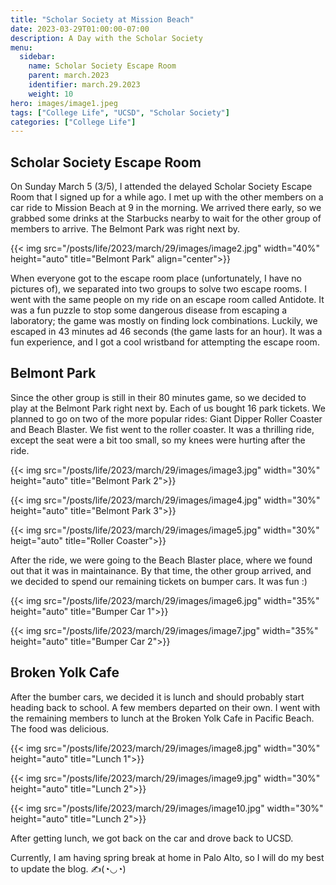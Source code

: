 ```yaml
---
title: "Scholar Society at Mission Beach"
date: 2023-03-29T01:00:00-07:00
description: A Day with the Scholar Society
menu:
  sidebar:
    name: Scholar Society Escape Room
    parent: march.2023
    identifier: march.29.2023
    weight: 10
hero: images/image1.jpeg
tags: ["College Life", "UCSD", "Scholar Society"]
categories: ["College Life"]
---
```


## Scholar Society Escape Room

On Sunday March 5 (3/5), I attended the delayed Scholar Society Escape Room that I signed up for a while ago. I met up with the other members on a car ride to Mission Beach at 9 in the morning. We arrived there early, so we grabbed some drinks at the Starbucks nearby to wait for the other group of members to arrive. The Belmont Park was right next by. 

{{< img src="/posts/life/2023/march/29/images/image2.jpg" width="40%" height="auto"  title="Belmont Park" align="center">}}

When everyone got to the escape room place (unfortunately, I have no pictures of), we separated into two groups to solve two escape rooms. I went with the same people on my ride on an escape room called Antidote. It was a fun puzzle to stop some dangerous disease from escaping a laboratory; the game was mostly on finding lock combinations. Luckily, we escaped in 43 minutes ad 46 seconds (the game lasts for an hour). It was a fun experience, and I got a cool wristband for attempting the escape room.

## Belmont Park

Since the other group is still in their 80 minutes game, so we decided to play at the Belmont Park right next by. Each of us bought 16 park tickets. We planned to go on two of the more popular rides: Giant Dipper Roller Coaster and Beach Blaster. We fist went to the roller coaster. It was a thrilling ride, except the seat were a bit too small, so my knees were hurting after the ride.

{{< img src="/posts/life/2023/march/29/images/image3.jpg" width="30%" height="auto" title="Belmont Park 2">}}

{{< img src="/posts/life/2023/march/29/images/image4.jpg" width="30%" height="auto" title="Belmont Park 3">}}

{{< img src="/posts/life/2023/march/29/images/image5.jpg" width="30%" heigt="auto"  title="Roller Coaster">}}

After the ride, we were going to the Beach Blaster place, where we found out that it was in maintainance. By that time, the other group arrived, and we decided to spend our remaining tickets on bumper cars. It was fun :)

{{< img src="/posts/life/2023/march/29/images/image6.jpg" width="35%" height="auto" title="Bumper Car 1">}}

{{< img src="/posts/life/2023/march/29/images/image7.jpg" width="35%" height="auto" title="Bumper Car 2">}}

## Broken Yolk Cafe

After the bumber cars, we decided it is lunch and should probably start heading back to school. A few members departed on their own. I went with the remaining members to lunch at the Broken Yolk Cafe in Pacific Beach. The food was delicious.

{{< img src="/posts/life/2023/march/29/images/image8.jpg" width="30%" height="auto" title="Lunch 1">}}

{{< img src="/posts/life/2023/march/29/images/image9.jpg" width="30%" height="auto" title="Lunch 2">}}

{{< img src="/posts/life/2023/march/29/images/image10.jpg" width="30%" height="auto" title="Lunch 2">}}

After getting lunch, we got back on the car and drove back to UCSD.

Currently, I am having spring break at home in Palo Alto, so I will do my best to update the blog. ✍(◔◡◔)